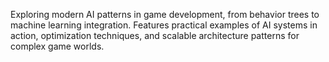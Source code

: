 Exploring modern AI patterns in game development, from behavior trees to machine learning integration. Features practical examples of AI systems in action, optimization techniques, and scalable architecture patterns for complex game worlds.